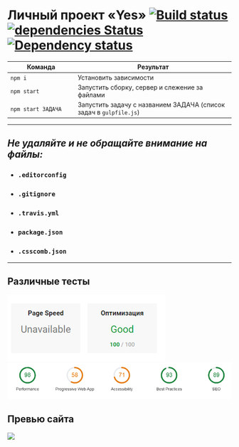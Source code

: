 # Личный проект «Yes» [![Build status][travis-image]][travis-url] [![dependencies Status](https://david-dm.org/webistomin/yes-adaptive/status.svg)](https://david-dm.org/webistomin/yes-adaptive) [![Dependency status][dependency-image]][dependency-url] 

<table>
  <thead>
    <tr>
      <th>Команда</th>
      <th>Результат</th>
    </tr>
  </thead>
  <tbody>
    <tr>
      <td width="30%"><code>npm i</code></td>
      <td>Установить зависимости</td>
    </tr>
    <tr>
      <td><code>npm start</code></td>
      <td>Запустить сборку, сервер и слежение за файлами</td>
    </tr>
    <tr>
      <td><code>npm start ЗАДАЧА</code></td>
      <td>Запустить задачу с названием ЗАДАЧА (список задач в <code>gulpfile.js</code>)</td>
    </tr>
  </tbody>
</table>

---

## _Не удаляйте и не обращайте внимание на файлы:_
*	### `.editorconfig`
*	### `.gitignore`
*	### `.travis.yml`
*	### `package.json`
*	### `.csscomb.json`
---

## Различные тесты
<img src="mockup/google.png">
<img src="mockup/lighthouse.png">

## Превью сайта
<img src="mockup/mockup.png">


[travis-image]: https://travis-ci.org/webistomin/yes-adaptive.svg?branch=master
[travis-url]: https://travis-ci.org/webistomin/yes-adaptive
[dependency-image]: https://david-dm.org/webistomin/yes-adaptive/dev-status.svg?style=flat-square
[dependency-url]: https://david-dm.org/webistomin/yes-adaptive


